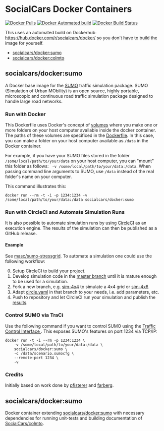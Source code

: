 # SocialCars Docker Containers

[![Docker Pulls](https://img.shields.io/docker/pulls/socialcars/docker.svg)](https://hub.docker.com/r/socialcars/docker/)
[![Docker Automated build](https://img.shields.io/docker/automated/socialcars/docker.svg)](https://hub.docker.com/r/socialcars/docker/builds/)
[![Docker Build Status](https://img.shields.io/docker/build/socialcars/docker.svg)](https://hub.docker.com/r/socialcars/docker/builds/)

This uses an automated build on Dockerhub: https://hub.docker.com/r/socialcars/docker/ so you don't have to build the image for yourself.

* [socialcars/docker:sumo](https://github.com/SocialCars/Docker/tree/sumo)
* [socialcars/docker:colmto](https://github.com/SocialCars/Docker/tree/colmto)

## socialcars/docker:sumo

A Docker base image for the [SUMO](http://sumo.dlr.de/wiki/Main_Page) traffic simulation package. SUMO (Simulation of Urban MObility) is an open source, highly portable, microscopic and continuous road traffic simulation package designed to handle large road networks.

### Run with Docker

This Dockerfile uses Docker's concept of [volumes](https://docs.docker.com/v1.10/engine/userguide/containers/dockervolumes/) where you make one or more folders on your host computer available inside the docker container. The paths of these volumes are specificed in the [Dockerfile](Dockerfile). In this case, you can make a folder on your host computer available as ```/data``` in the Docker container. 

For example, if you have your SUMO files stored in the folder ```/some/local/path/to/your/data``` on your host computer, you can "mount" this folder as follows: ``` -v /some/local/path/to/your/data:/data```. When passing command line arguments to SUMO, use ```/data``` instead of the real folder's name on your computer.

This command illustrates this:
```
docker run --rm -t -i -p 1234:1234 -v /some/local/path/to/your/data:/data socialcars/docker:sumo
```

### Run with CircleCI and Automate Simulation Runs

It is also possible to automate simulation runs by using [CircleCI](https://circleci.com) as an execution engine.
The results of the simulation can then be published as a GitHub release.

#### Example

See [masc/sumo-stressgrid](https://github.com/masc/sumo-stressgrid). To automate a simulation one could use the following workflow:

0. Setup CircleCI to build your project.
1. Develop simulation code in the [master branch](https://github.com/masc/sumo-stressgrid/tree/master) until it is mature enough to be used for a simulation.
2. Fork a new branch, e.g. [sim-4x4](https://github.com/masc/sumo-stressgrid/tree/sim-4x4) to simulate a 4x4 grid or [sim-4x6](https://github.com/masc/sumo-stressgrid/tree/sim-4x4).
3. Adapt [circle.yaml](https://github.com/masc/sumo-stressgrid/blob/sim-4x4/circle.yml) in that branch to your needs, i.e. add parameters, etc.
4. Push to repository and let CircleCI run your simulation and publish the [results](https://github.com/masc/sumo-stressgrid/releases).

### Control SUMO via TraCi

Use the following command if you want to control SUMO using the [Traffic Control Interface ](TraCI). This exposes SUMO's features on port 1234 via TCP/IP:
```
docker run -t -i --rm -p 1234:1234 \
	-v /some/local/path/to/your/data:/data \
	socialcars/docker:sumo \
	-c /data/scenario.sumocfg \
	--remote-port 1234 \
	-v
```

### Credits

Initially based on work done by [pfisterer](https://github.com/pfisterer) and [farberg](https://hub.docker.com/u/farberg/).

## socialcars/docker:sumo

Docker container extending [socialcars/docker:sumo](https://github.com/SocialCars/Docker/tree/sumo) with necessary dependencies for running unit-tests and building documentation of [SocialCars/colmto](https://github.com/SocialCars/colmto).
